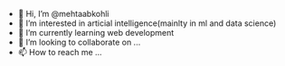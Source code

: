 - 👋 Hi, I’m @mehtaabkohli
- 👀 I’m interested in articial intelligence(mainlty in ml and data science)
- 🌱 I’m currently learning web development 
- 💞️ I’m looking to collaborate on ...
- 📫 How to reach me ...

<!---
mehtaabkohli/mehtaabkohli is a ✨ special ✨ repository because its `README.md` (this file) appears on your GitHub profile.
You can click the Preview link to take a look at your changes.
--->
